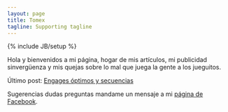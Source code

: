 ```yaml
---
layout: page
title: Tomex
tagline: Supporting tagline
---
```

{% include JB/setup %}

Hola y bienvenidos a mi página, hogar de mis artículos, mi publicidad sinvergüenza y mis quejas sobre lo mal que juega la gente a los jueguitos.   

Último post: [Engages óptimos y secuencias](/articles/sequencing.html)  

Sugerencias dudas preguntas mandame un mensaje a mi <a href="https://www.facebook.com/tomexlol">página de Facebook</a>.